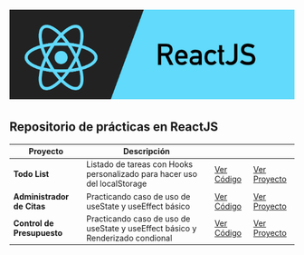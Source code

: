 <h1 align="center">
  <a href="#">
    <img src="react_banner.png">
  </a>
</h1>

## Repositorio de prácticas en ReactJS

| Proyecto                   | Descripción                                                                    |                                                                                                |                                                                                          |
| -------------------------- | ------------------------------------------------------------------------------ | ---------------------------------------------------------------------------------------------- | ---------------------------------------------------------------------------------------- |
| **Todo List**              | Listado de tareas con Hooks personalizado para hacer uso del localStorage      | [Ver Código](https://github.com/JFelixZuniga/React_Practice/tree/gh-pages/todo-list)           | [Ver Proyecto](https://jfelixzuniga.github.io/React_Practice/todo-list/build/)           |
| **Administrador de Citas** | Practicando caso de uso de useState y useEffect básico                         | [Ver Código](https://github.com/JFelixZuniga/React_Practice/tree/gh-pages/administrador-citas) | [Ver Proyecto](https://jfelixzuniga.github.io/React_Practice/administrador-citas/build/) |
| **Control de Presupuesto** | Practicando caso de uso de useState y useEffect básico y Renderizado condional | [Ver Código](https://github.com/JFelixZuniga/React_Practice/tree/gh-pages/control-presupuesto) | [Ver Proyecto](https://jfelixzuniga.github.io/React_Practice/control-presupuesto/build/) |
